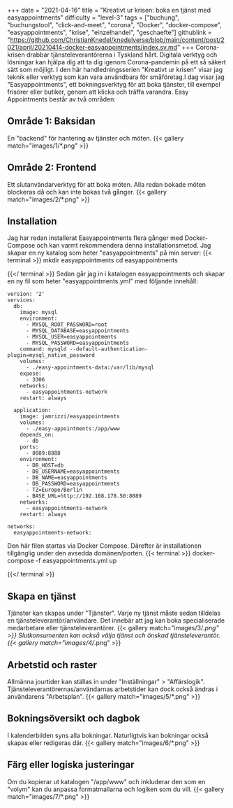 +++
date = "2021-04-16"
title = "Kreativt ur krisen: boka en tjänst med easyappointments"
difficulty = "level-3"
tags = ["buchung", "buchungstool", "click-and-meet", "corona", "Docker", "docker-compose", "easyappointments", "krise", "einzelhandel", "geschaefte"]
githublink = "https://github.com/ChristianKnedel/knedelverse/blob/main/content/post/2021/april/20210414-docker-easyappointments/index.sv.md"
+++
Corona-krisen drabbar tjänsteleverantörerna i Tyskland hårt. Digitala verktyg och lösningar kan hjälpa dig att ta dig igenom Corona-pandemin på ett så säkert sätt som möjligt. I den här handledningsserien "Kreativt ur krisen" visar jag teknik eller verktyg som kan vara användbara för småföretag.I dag visar jag "Easyappointments", ett bokningsverktyg för att boka tjänster, till exempel frisörer eller butiker, genom att klicka och träffa varandra. Easy Appointments består av två områden:
## Område 1: Baksidan
En "backend" för hantering av tjänster och möten.
{{< gallery match="images/1/*.png" >}}

## Område 2: Frontend
Ett slutanvändarverktyg för att boka möten. Alla redan bokade möten blockeras då och kan inte bokas två gånger.
{{< gallery match="images/2/*.png" >}}

## Installation
Jag har redan installerat Easyappointments flera gånger med Docker-Compose och kan varmt rekommendera denna installationsmetod. Jag skapar en ny katalog som heter "easyappointments" på min server:
{{< terminal >}}
mkdir easyappointments
cd easyappointments

{{</ terminal >}}
Sedan går jag in i katalogen easyappointments och skapar en ny fil som heter "easyappointments.yml" med följande innehåll:
```
version: '2'
services:
  db:
    image: mysql
    environment:
      - MYSQL_ROOT_PASSWORD=root
      - MYSQL_DATABASE=easyappointments
      - MYSQL_USER=easyappointments
      - MYSQL_PASSWORD=easyappointments
    command: mysqld --default-authentication-plugin=mysql_native_password
    volumes:
      - ./easy-appointments-data:/var/lib/mysql
    expose:
      - 3306
    networks:
      - easyappointments-network
    restart: always

  application:
    image: jamrizzi/easyappointments
    volumes:
      - ./easy-appointments:/app/www
    depends_on:
      - db
    ports:
      - 8089:8888
    environment:
      - DB_HOST=db
      - DB_USERNAME=easyappointments
      - DB_NAME=easyappointments
      - DB_PASSWORD=easyappointments
      - TZ=Europe/Berlin
      - BASE_URL=http://192.168.178.50:8089 
    networks:
      - easyappointments-network
    restart: always

networks:
  easyappointments-network:

```
Den här filen startas via Docker Compose. Därefter är installationen tillgänglig under den avsedda domänen/porten.
{{< terminal >}}
docker-compose -f easyappointments.yml up

{{</ terminal >}}

## Skapa en tjänst
Tjänster kan skapas under "Tjänster". Varje ny tjänst måste sedan tilldelas en tjänsteleverantör/användare. Det innebär att jag kan boka specialiserade medarbetare eller tjänsteleverantörer.
{{< gallery match="images/3/*.png" >}}
Slutkonsumenten kan också välja tjänst och önskad tjänsteleverantör.
{{< gallery match="images/4/*.png" >}}

## Arbetstid och raster
Allmänna jourtider kan ställas in under "Inställningar" > "Affärslogik". Tjänsteleverantörernas/användarnas arbetstider kan dock också ändras i användarens "Arbetsplan".
{{< gallery match="images/5/*.png" >}}

## Bokningsöversikt och dagbok
I kalenderbilden syns alla bokningar. Naturligtvis kan bokningar också skapas eller redigeras där.
{{< gallery match="images/6/*.png" >}}

## Färg eller logiska justeringar
Om du kopierar ut katalogen "/app/www" och inkluderar den som en "volym" kan du anpassa formatmallarna och logiken som du vill.
{{< gallery match="images/7/*.png" >}}
